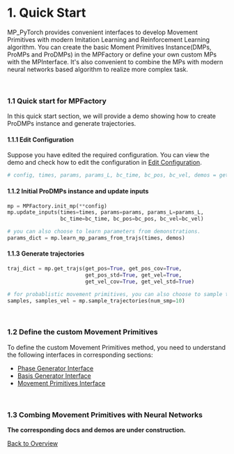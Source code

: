 # 1. Quick Start

MP_PyTorch provides convenient interfaces to develop Movement Primitives with modern Imitation Learning and Reinforcement Learning algorithm. 
You can create the basic Moment Primitives Instance(DMPs, ProMPs and ProDMPs) in the MPFactory or define your own custom MPs with the MPInterface.
It's also convenient to combine the MPs with modern neural networks based algorithm to realize more complex task.

&nbsp;
### 1.1 Quick start for MPFactory
In this quick start section, we will provide a demo showing how to create ProDMPs instance and generate trajectories.

#### 1.1.1 Edit Configuration 
Suppose you have edited the required configuration.
You can view the demo and check how to edit the configuration in [Edit Configuration](./02_config.md).
```python
# config, times, params, params_L, bc_time, bc_pos, bc_vel, demos = get_mp_utils("prodmp", True, True)
```

#### 1.1.2 Initial ProDMPs instance and update inputs
```python
mp = MPFactory.init_mp(**config)
mp.update_inputs(times=times, params=params, params_L=params_L,
                 bc_time=bc_time, bc_pos=bc_pos, bc_vel=bc_vel)

# you can also choose to learn parameters from demonstrations.
params_dict = mp.learn_mp_params_from_trajs(times, demos)
```

#### 1.1.3 Generate trajectories
```python
traj_dict = mp.get_trajs(get_pos=True, get_pos_cov=True,
                         get_pos_std=True, get_vel=True,
                         get_vel_cov=True, get_vel_std=True)

# for probablistic movement primitives, you can also choose to sample trajectories
samples, samples_vel = mp.sample_trajectories(num_smp=10)
```

&nbsp;
### 1.2 Define the custom Movement Primitives
To define the custom Movement Primitives method, you need to understand the following interfaces in corresponding sections:
- [Phase Generator Interface](./03_phase_and_basis.md)
- [Basis Generator Interface](./03_phase_and_basis.md)
- [Movement Primitives Interface](./04_movement_primitives.md)

&nbsp;
### 1.3 Combing Movement Primitives with Neural Networks
**The corresponding docs and demos are under construction.** 




[Back to Overview](./)